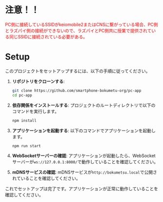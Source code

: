 # 注意！！
<span style="color: red;">PC側に接続しているSSIDがkeiomobile2またはCNSに繋がっている場合、PC側とラズパイ側の接続ができないので、ラズパイとPC側共に授業で提供されている同じSSIDに接続されている必要がある。</span>

# Setup

このプロジェクトをセットアップするには、以下の手順に従ってください。

1. **リポジトリをクローンする**:
   ```bash
   git clone https://github.com/smartphone-bokumetu-org/pc-app
   cd pc-app
   ```

2. **依存関係をインストールする**:
   プロジェクトのルートディレクトリで以下のコマンドを実行します。
   ```bash
   npm install
   ```

3. **アプリケーションを起動する**:
   以下のコマンドでアプリケーションを起動します。
   ```bash
   npm run start
   ```

4. **WebSocketサーバーの確認**:
   アプリケーションが起動したら、WebSocketサーバーが`ws://127.0.0.1:8000/`で動作していることを確認してください。

5. **mDNSサービスの確認**:
   mDNSサービスが`http://bokumetsu.local`で公開されていることを確認してください。

これでセットアップは完了です。アプリケーションが正常に動作していることを確認してください。
